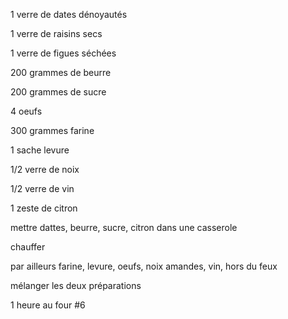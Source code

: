 1 verre de dates dénoyautés

1 verre de raisins secs

1 verre de figues séchées

200 grammes de beurre

200 grammes de sucre

4 oeufs

300 grammes farine

1 sache levure

1/2 verre de noix

1/2 verre de vin

1 zeste de citron

mettre dattes, beurre, sucre, citron dans une casserole

chauffer

par ailleurs farine, levure, oeufs, noix amandes, vin, hors du feux

mélanger les deux préparations

1 heure au four #6 